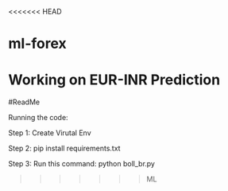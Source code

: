 <<<<<<< HEAD
# ml-forex
Working on EUR-INR Prediction
=======
#ReadMe

Running the code:

Step 1: Create Virutal Env

Step 2: pip install requirements.txt

Step 3: Run this command: python boll_br.py
>>>>>>> ML
